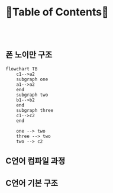 📜Table of Contents📜
===

<br><br>
## 폰 노이만 구조
```mermaid
flowchart TB
    c1-->a2
    subgraph one
    a1-->a2
    end
    subgraph two
    b1-->b2
    end
    subgraph three
    c1-->c2
    end

    one --> two
    three --> two
    two --> c2
```
## C언어 컴파일 과정

## C언어 기본 구조

